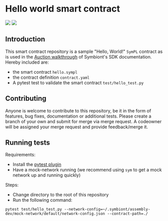 # Hello world smart contract

<a href="https://portal.symbiont.io/sdk_docs/docs/intro"><img src="https://img.shields.io/badge/Assembly-4.4.0-orange"/></a>
<a href="https://portal.symbiont.io/sdk_docs/docs/intro"><img src="https://img.shields.io/badge/Assembly%20SDK-2.0.1-blue"/></a>

## Introduction

This smart contract repository is a sample "Hello, World!" `SymPL` contract as is used in the
[Auction walkthrough](https://portal.symbiont.io/new_docs/sdk/walkthroughs/auctions/auctions/index)
of Symbiont's SDK documentation. Hereby included are:

- the smart contract `hello.sympl`
- the contract definition `contract.yaml`
- A pytest test to validate the smart contract `test/hello_test.py`

## Contributing

Anyone is welcome to contribute to this repository, be it in the form of features, bug fixes, documentation or additional
tests.
Please create a branch of your own and submit for merge via merge request. A codeowner will be assigned your merge request
and provide feedback/merge it.

## Running tests

Requirements:
- Install the [pytest plugin](https://portal.symbiont.io/new_docs/sdk/testing/install-pytest)
- Have a mock-network running (we recommend using `sym` to get a mock network up and running quickly)

Steps: 
- Change directory to the root of this repository
- Run the following command:
```shell
pytest test/hello_test.py --network-config=~/.symbiont/assembly-dev/mock-network/default/network-config.json --contract-path=./
```

